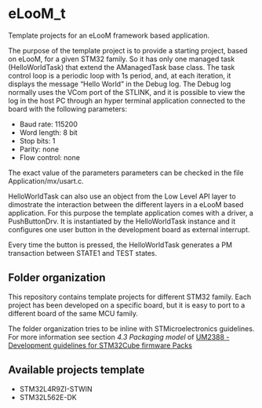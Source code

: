 # eLooM_t
Template projects for an eLooM framework based application.

The purpose of the template project is to provide a starting project, based on eLooM, for a given STM32 family. So it has only one managed task (HelloWorldTask) that extend the AManagedTask base class. The task control loop is a periodic loop with 1s period, and, at each iteration, it displays the message “Hello World” in the Debug log. The Debug log normally uses the VCom port of the STLINK, and it is possible to view the log in the host PC through an hyper terminal application connected to the board with the following parameters:
- Baud rate: 115200
- Word length: 8 bit
- Stop bits: 1
- Parity: none
- Flow control: none

The exact value of the parameters parameters can be checked in the file Application/mx/usart.c.

HelloWorldTask can also use an object from the Low Level API layer to dimostrate the interaction between the different layers in a eLooM based application. For this purpose the template application comes with a driver, a PushButtonDrv. It is instantiated by the HelloWorldTask instance and it configures one user button in the development board as external interrupt.

Every time the button is pressed, the HelloWorldTask generates a PM transaction between STATE1 and TEST states.


## Folder organization
This repository contains template projects for different STM32 family. Each project has been developed on a specific board, but it
is easy to port to a different board of the same MCU family.

The folder organization tries to be inline with STMicroelectronics guidelines. For more information see section  _4.3 Packaging model_  of [UM2388 - Development guidelines for STM32Cube firmware Packs](https://www.st.com/resource/en/user_manual/um2388-development-guidelines-for-stm32cube-firmware-packs-stmicroelectronics.pdf 'UM2388')


## Available projects template

 - STM32L4R9ZI-STWIN
 - STM32L562E-DK

